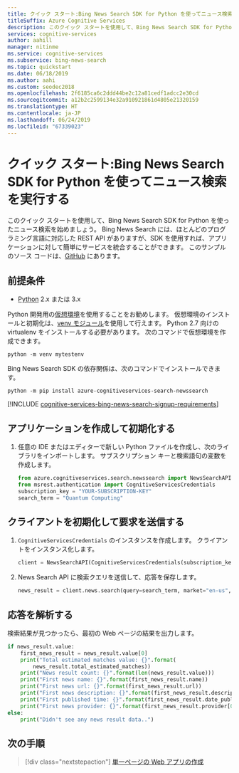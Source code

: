 ```yaml
---
title: クイック スタート:Bing News Search SDK for Python を使ってニュース検索を実行する
titleSuffix: Azure Cognitive Services
description: このクイック スタートを使用して、Bing News Search SDK for Python を使ってニュースを検索し、応答を処理します。
services: cognitive-services
author: aahill
manager: nitinme
ms.service: cognitive-services
ms.subservice: bing-news-search
ms.topic: quickstart
ms.date: 06/18/2019
ms.author: aahi
ms.custom: seodec2018
ms.openlocfilehash: 2f6185ca6c2ddd44be2c12a81cedf1adcc2e30cd
ms.sourcegitcommit: a12b2c2599134e32a910921861d4805e21320159
ms.translationtype: HT
ms.contentlocale: ja-JP
ms.lasthandoff: 06/24/2019
ms.locfileid: "67339023"
---
```

# <a name="quickstart-perform-a-news-search-with-the-bing-news-search-sdk-for-python"></a>クイック スタート:Bing News Search SDK for Python を使ってニュース検索を実行する

このクイック スタートを使用して、Bing News Search SDK for Python を使ったニュース検索を始めましょう。 Bing News Search には、ほとんどのプログラミング言語に対応した REST API がありますが、SDK を使用すれば、アプリケーションに対して簡単にサービスを統合することができます。 このサンプルのソース コードは、[GitHub](https://github.com/Azure-Samples/cognitive-services-python-sdk-samples/blob/master/samples/search/news_search_samples.py) にあります。

## <a name="prerequisites"></a>前提条件

* [Python](https://www.python.org/) 2.x または 3.x

Python 開発用の[仮想環境](https://docs.python.org/3/tutorial/venv.html)を使用することをお勧めします。 仮想環境のインストールと初期化は、[venv モジュール](https://pypi.python.org/pypi/virtualenv)を使用して行えます。 Python 2.7 向けの virtualenv をインストールする必要があります。 次のコマンドで仮想環境を作成できます。

```console
python -m venv mytestenv
```

Bing News Search SDK の依存関係は、次のコマンドでインストールできます。
    
```console
python -m pip install azure-cognitiveservices-search-newssearch
```

[!INCLUDE [cognitive-services-bing-news-search-signup-requirements](../../../includes/cognitive-services-bing-news-search-signup-requirements.md)]

## <a name="create-and-initialize-the-application"></a>アプリケーションを作成して初期化する

1. 任意の IDE またはエディターで新しい Python ファイルを作成し、次のライブラリをインポートします。 サブスクリプション キーと検索語句の変数を作成します。

    ```python
    from azure.cognitiveservices.search.newssearch import NewsSearchAPI
    from msrest.authentication import CognitiveServicesCredentials
    subscription_key = "YOUR-SUBSCRIPTION-KEY"
    search_term = "Quantum Computing"
    ```

## <a name="initialize-the-client-and-send-a-request"></a>クライアントを初期化して要求を送信する

1. `CognitiveServicesCredentials` のインスタンスを作成します。 クライアントをインスタンス化します。
    
    ```python
    client = NewsSearchAPI(CognitiveServicesCredentials(subscription_key))
    ```

2. News Search API に検索クエリを送信して、応答を保存します。

    ```python
    news_result = client.news.search(query=search_term, market="en-us", count=10)
    ```

## <a name="parse-the-response"></a>応答を解析する

検索結果が見つかったら、最初の Web ページの結果を出力します。

```python
if news_result.value:
    first_news_result = news_result.value[0]
    print("Total estimated matches value: {}".format(
        news_result.total_estimated_matches))
    print("News result count: {}".format(len(news_result.value)))
    print("First news name: {}".format(first_news_result.name))
    print("First news url: {}".format(first_news_result.url))
    print("First news description: {}".format(first_news_result.description))
    print("First published time: {}".format(first_news_result.date_published))
    print("First news provider: {}".format(first_news_result.provider[0].name))
else:
    print("Didn't see any news result data..")
```

## <a name="next-steps"></a>次の手順

> [!div class="nextstepaction"]
> [単一ページの Web アプリの作成](tutorial-bing-news-search-single-page-app.md)
